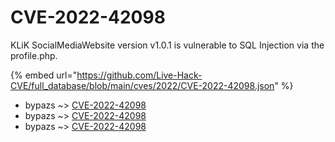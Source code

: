 # CVE-2022-42098

KLiK SocialMediaWebsite version v1.0.1 is vulnerable to SQL Injection via the profile.php.

{% embed url="https://github.com/Live-Hack-CVE/full_database/blob/main/cves/2022/CVE-2022-42098.json" %}


* bypazs ~> [CVE-2022-42098](https://www.alice-snow.ru/2022/database/cve-2022-42098/cve-2022-42098-bypazs)
* bypazs ~> [CVE-2022-42098](https://www.alice-snow.ru/2022/database/cve-2022-42098/cve-2022-42098-bypazs)
* bypazs ~> [CVE-2022-42098](https://www.alice-snow.ru/2022/database/cve-2022-42098/cve-2022-42098-bypazs)